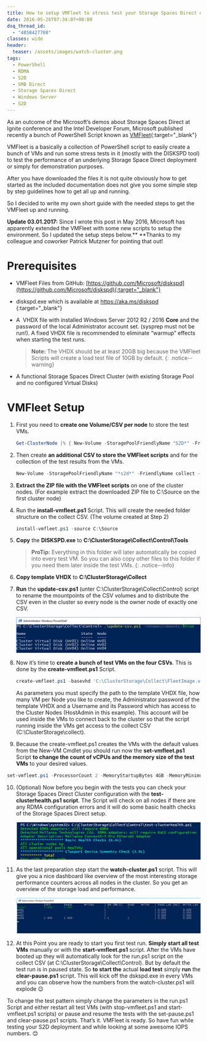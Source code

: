 ```yaml
---
title: How to setup VMFleet to stress test your Storage Spaces Direct deployment
date: 2016-05-26T07:34:07+00:00
dsq_thread_id:
  - "4858427708"
classes: wide
header:
  teaser: /assets/images/watch-cluster.png
tags:
  - PowerShell
  - RDMA
  - S2D
  - SMB Direct
  - Storage Spaces Direct
  - Windows Server
  - S2D
---
```

As an outcome of the Microsoft’s demos about Storage Spaces Direct at Ignite conference and the Intel Developer Forum, Microsoft published recently a bunch of PowerShell Script known as [VMFleet](https://blogs.technet.microsoft.com/filecab/2016/04/11/diskspd-now-on-github-and-the-mysterious-vmfleet-released/){:target="_blank"}

VMFleet is a basically a collection of PowerShell script to easily create a bunch of VMs and run some stress tests in it (mostly with the DISKSPD tool) to test the performance of an underlying Storage Space Direct deployment or simply for demonstration purposes.

After you have downloaded the files it is not quite obviously how to get started as the included documentation does not give you some simple step by step guidelines how to get all up and running.

So I decided to write my own short guide with the needed steps to get the VMFleet up and running.

**Update 03.01.2017:** Since I wrote&nbsp;this post in May 2016,&nbsp;Microsoft has apparently extended&nbsp;the VMFleet with some new scripts to setup the environment.&nbsp;So I updated the setup steps below.**&nbsp;**Thanks to my colleague and coworker Patrick Mutzner for pointing that out!

# Prerequisites

* VMFleet Files from GitHub: [https://github.com/Microsoft/diskspd](https://github.com/Microsoft/diskspd){:target="_blank"}
* diskspd.exe which is available at [https://aka.ms/diskspd ](https://aka.ms/diskspd ){:target="_blank"}
* A &nbsp;VHDX file with installed Windows Server 2012 R2 / 2016&nbsp;**Core** and the password of the local Administrator account&nbsp;set. (sysprep must not be run!).  A fixed VHDX file is recommended to eliminate &#8220;warmup&#8221; effects when starting the test runs.

    >**Note:** The VHDX should be at least 20GB big because the VMFleet Scripts will create a load test file of 10GB by default.
    {: .notice--warning}
* A functional Storage Spaces Direct Cluster (with existing Storage Pool and no configured Virtual Disks)

# VMFleet Setup

1. First you need to **create one Volume/CSV per node** to store the test VMs.

    ``` powershell
    Get-ClusterNode |% { New-Volume -StoragePoolFriendlyName "S2D*" -FriendlyName $_ -FileSystem CSVFS_ReFS -StorageTierfriendlyNames Performance,Capacity -StorageTierSizes 1TB , 200GB }
    ```

2. Then create **an additional CSV&nbsp;to store the VMFleet scripts** and for the collection of the test results from the VMs.

    ``` powershell
    New-Volume -StoragePoolFriendlyName "*s2d*" -FriendlyName collect -FileSystem CSVFS_ReFS -StorageTierFriendlyNames Capacity -StorageTierSizes 1TB
    ```

3. **Extract the ZIP file with the VMFleet scripts** on one of the cluster nodes.
(For example extract the downloaded ZIP file to C:\Source on the first cluster node)

4. Run the **install-vmfleet.ps1** Script. This will create the needed folder structure on the collect CSV. (The volume created at Step 2)

    ``` powershell
    install-vmfleet.ps1 -source C:\Source
    ```

5. **Copy** the **DISKSPD.exe** to **C:\ClusterStorage\Collect\Control\Tools**
    > **ProTip:** Everything in this folder will later automatically be copied into every test VM. So you can also copy other files to this folder if you need them later inside the test VMs.
    {: .notice--info}

6. **Copy template VHDX** to **C:\ClusterStorage\Collect**

7. **Run** the **update-csv.ps1** (unter C:\ClusterStorage\Collect\Control) script to rename the mountpoints of the CSV volumes and to distribute the CSV even in the cluster so every node is the owner node of exactly one CSV.

    ![updatecsv](/assets/images/update-csv.png)

8. Now it’s time to **create a bunch of test VMs on the four CSVs**. This is done by the **create-vmfleet.ps1** Script.

    ```powershell
    create-vmfleet.ps1 -basevhd 'C:\ClusterStorage\Collect\FleetImage.vhdx' -vms 10 -adminpass P@55w0rd! -connectuser HostAdmin -connectpass HostAdminPass
    ```

    As parameters you must specify the path to the template VHDX file, how many VM per Node you like to create, the Administrator password of the template VHDX and a Username and its Password which has access to the Cluster Nodes (HostAdmin in this example). This account will be used inside the VMs to connect back to the cluster so that the script running inside the VMs get access to the collect CSV (C:\ClusterStorage\collect).

9. Because the create-vmfleet.ps1 creates the VMs with the default values from the New-VM Cmdlet you should run now the **set-vmfleet.ps1** Script **to change the count of vCPUs and the memory size of the test VMs** to your desired values.
```powershell
set-vmfleet.ps1 -ProcessorCount 2 -MemoryStartupBytes 4GB -MemoryMinimumBytes 4GB -MemoryMaximumBytes 4GB
```

10. (Optional) Now before you begin with the tests you can check your Storage Spaces Direct Cluster configuration with the **test-clusterhealth.ps1 script**. The Script will check on all nodes if there are any RDMA configuration errors and it will do some basic health checks of the Storage Spaces Direct setup.

    ![testcluster](/assets/images/test-cluster.png)

11. As the last preparation step start the **watch-cluster.ps1** script. This will give you a nice dashboard like overview of the most interesting storage performance counters across all nodes in the cluster. So you get an overview of the storage load and performance.

    ![watchcluster](/assets/images/watch-cluster.png)

12. At this Point you are ready to start you first test run. **Simply start all test VMs** manually or with the **start-vmfleet.ps1** script. After the VMs have booted up they will automatically look for the run.ps1 script on the collect CSV (at C:\ClusterStorage\Collect\Control). But by default the test run is in paused state. So **to start the** actual **load test** simply **run** the **clear-pause.ps1** script. This will kick off the dskspd.exe in every VMs and you can observe how the numbers from the watch-cluster.ps1 will explode 😉

To change the test pattern simply change the parameters in the run.ps1 Script and either restart all test VMs (with stop-vmfleet.ps1 and start-vmfleet.ps1 scripts) or pause and resume the tests with the set-pause.ps1 and clear-pause.ps1 scripts.
That’s it. VMFleet is ready. So have fun while testing your S2D deployment and while looking at some awesome IOPS numbers. 😊